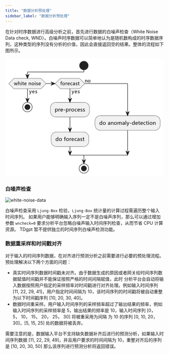 ```yaml
---
title: "数据分析预处理"
sidebar_label: "数据分析预处理"
---
```


在针对时序数据进行高级分析之前，首先进行数据的白噪声检查（White Noise Data check, WND）。白噪声时序数据可以简单地认为是随机数构成的时序数据序列，这种类型的序列没有分析的价值，因此会直接返回空的结果。整体的流程如下图所示。

<img src="./pic/activity.png" width="560" alt="流程图" />

### 白噪声检查

<img src="../pic/white-noise-data.png" width="430" alt="white-noise-data"/>

白噪声检查采用 `Ljung-Box` 检验，`Ljung-Box` 统计量的计算过程需遍历整个输入时间序列。
如果用户能够明确输入序列一定不是白噪声序列，那么可以通过增加参数 `wncheck=0` 要求分析平台忽略白噪声输入时间序列检查，从而节省 CPU 计算资源。
TDgpt 暂不提供独立的时间序列白噪声检测功能。


### 数据重采样和时间戳对齐

对于输入的时间序列数据，在对齐进行预测分析之前需要进行必要的预处理流程。预处理解决以下两个方面的问题：

- 真实时间序列数据时间戳未对齐。由于数据生成的原因或者网关给时间序列数据赋值时间戳并不能保证按照严格的时间间隔赋值，此时 分析平台会自动将输入数据按照用户指定的采样频率对时间戳进行对齐处理。例如输入时间序列 [11,  22,  29,  41]，用户指定时间间隔为 10，该时间序列的时间戳将被自动重整为以下时间戳序列 [10, 20, 30, 40]。
- 数据时间重采样。用户输入时间序列的采样频率超过了输出结果的频率，例如输入时间序列的采样频率是 5，输出结果的频率是 10，输入时间序列 [0， 5， 10， 15， 20， 25， 30] 将被重采用为间隔 为 10 的序列 [0, 10, 20，30]，[5, 15, 25] 处的数据将被丢弃。

需要注意的是，数据输入平台不支持缺失数据补齐后进行的预测分析，如果输入时间序列数据 [11, 22, 29, 49]，并且用户要求的时间间隔为 10，重整对齐后的序列是 [10, 20, 30, 50] 那么该序列进行预测分析将返回错误。

